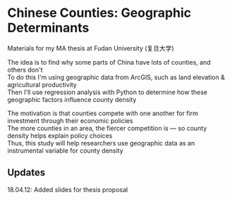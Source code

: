 # Chinese Counties: Geographic Determinants

Materials for my MA thesis at Fudan University (复旦大学)

The idea is to find why some parts of China have lots of counties, and others don't
<br>To do this I'm using geographic data from ArcGIS, such as land elevation & agricultural productivity
<br>Then I'll use regression analysis with Python to determine how these geographic factors influence county density

The motivation is that counties compete with one another for firm investment through their economic policies
<br>The more counties in an area, the fiercer competition is — so county density helps explain policy choices
<br>Thus, this study will help researchers use geographic data as an instrumental variable for county density

## Updates
18.04.12: Added slides for thesis proposal
